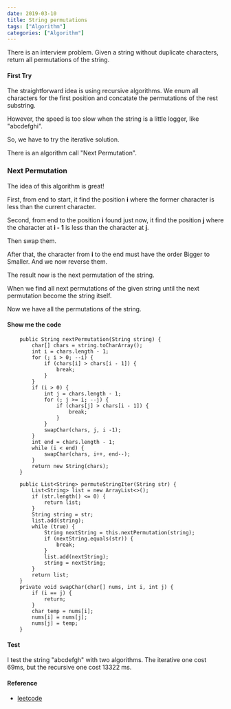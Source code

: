 ```yaml
---
date: 2019-03-10
title: String permutations
tags: ["Algorithm"]
categories: ["Algorithm"]
---
```


There is an interview problem. Given a string without duplicate characters, return all permutations of the string.

#### First Try
The straightforward idea is using recursive algorithms.
We enum all characters for the first position and concatate the permutations of the rest substring.

However, the speed is too slow when the string is a little logger, like "abcdefghi".

So, we have to try the iterative solution.

There is an algorithm call "Next Permutation".

### Next Permutation
The idea of this algorithm is great!

First, from end to start, it find the position **i** where the former character is less than the current character.

Second, from end to the position **i** found just now, it find the position **j** where the character at **i - 1** is less than the character at **j**.

Then swap them.

After that, the character from **i** to the end must have the order Bigger to Smaller. And we now reverse them.

The result now is the next permutation of the string.

When we find all next permutations of the given string until the next permutation become the string itself.

Now we have all the permutations of the string.

#### Show me the code
```
    public String nextPermutation(String string) {
        char[] chars = string.toCharArray();
        int i = chars.length - 1;
        for (; i > 0; --i) {
            if (chars[i] > chars[i - 1]) {
                break;
            }
        }
        if (i > 0) {
            int j = chars.length - 1;
            for (; j >= i; --j) {
                if (chars[j] > chars[i - 1]) {
                    break;
                }
            }
            swapChar(chars, j, i -1);
        }
        int end = chars.length - 1;
        while (i < end) {
            swapChar(chars, i++, end--);
        }
        return new String(chars);
    }

    public List<String> permuteStringIter(String str) {
        List<String> list = new ArrayList<>();
        if (str.length() <= 0) {
            return list;
        }
        String string = str;
        list.add(string);
        while (true) {
            String nextString = this.nextPermutation(string);
            if (nextString.equals(str)) {
                break;
            }
            list.add(nextString);
            string = nextString;
        }
        return list;
    }
    private void swapChar(char[] nums, int i, int j) {
        if (i == j) {
            return;
        }
        char temp = nums[i];
        nums[i] = nums[j];
        nums[j] = temp;
    }
```
#### Test
I test the string "abcdefgh" with two algorithms. The iterative one cost 69ms, but the recursive one cost 13322 ms.

#### Reference
- [leetcode](https://leetcode.com/problems/next-permutation/)
